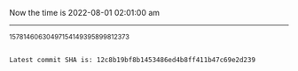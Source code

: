 Now the time is 2022-08-01 02:01:00 am

---

<small>15781460630497154149395899812373</small>

```txt

Latest commit SHA is: 12c8b19bf8b1453486ed4b8ff411b47c69e2d239
```

